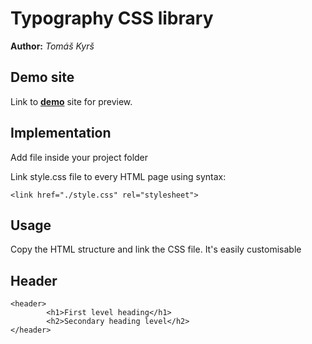 # Typography CSS library
**Author:** *Tomáš Kyrš*
## Demo site
Link to **[demo](http://pslib-cz.github.io/MP2022-23_Kyrs-Tomas_Webove-stranky-firmy)** site for preview.
## Implementation

Add file inside your project folder

Link style.css file to every HTML page using syntax:
```
<link href="./style.css" rel="stylesheet">
```   
## Usage     

Copy the HTML structure and link the CSS file. It's easily customisable

## Header
```
<header>
        <h1>First level heading</h1>
        <h2>Secondary heading level</h2>
</header>
```

